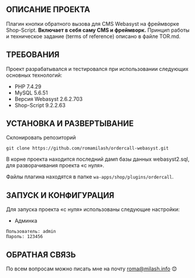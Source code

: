 ОПИСАНИЕ ПРОЕКТА
----------------

Плагин кнопки обратного вызова для CMS Webasyst на фреймворке Shop-Script. **Включает в себя саму CMS и фреймворк.** Принцип работы и техническое задание (terms of reference) описано в файле TOR.md.

ТРЕБОВАНИЯ
----------

Проект разрабатывался и тестировался при использовании следующих основных технологий:
* PHP 7.4.29
* MySQL 5.6.51
* Версия Webasyst 2.6.2.703
* Shop-Script 9.2.2.63

УСТАНОВКА И РАЗВЕРТЫВАНИЕ
-------------------------

Склонировать репозиторий
~~~
git clone https://github.com/romamilash/ordercall-webasyst.git
~~~

В корне проекта находится последний дамп базы данных webasyst2.sql, для разворачивания проекта «с нуля».

Файлы плагина находятся в папке `wa-apps/shop/plugins/ordercall`.

ЗАПУСК И КОНФИГУРАЦИЯ
---------------------

Для запуска проекта «с нуля» использованы следующие настройки:
* Админка
```
Пользователь: admin
Пароль: 123456
```

ОБРАТНАЯ СВЯЗЬ
--------------
По всем вопросам можно писать мне на почту roma@milash.info :blush: